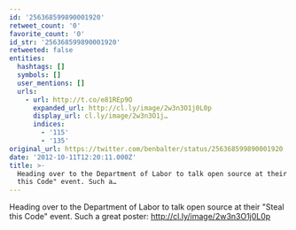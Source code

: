 ```yaml
---
id: '256368599890001920'
retweet_count: '0'
favorite_count: '0'
id_str: '256368599890001920'
retweeted: false
entities:
  hashtags: []
  symbols: []
  user_mentions: []
  urls:
    - url: http://t.co/e81REp9O
      expanded_url: http://cl.ly/image/2w3n3O1j0L0p
      display_url: cl.ly/image/2w3n3O1j…
      indices:
        - '115'
        - '135'
original_url: https://twitter.com/benbalter/status/256368599890001920
date: '2012-10-11T12:20:11.000Z'
title: >-
  Heading over to the Department of Labor to talk open source at their "Steal
  this Code" event. Such a…
---
```


Heading over to the Department of Labor to talk open source at their "Steal this Code" event. Such a great poster: http://cl.ly/image/2w3n3O1j0L0p